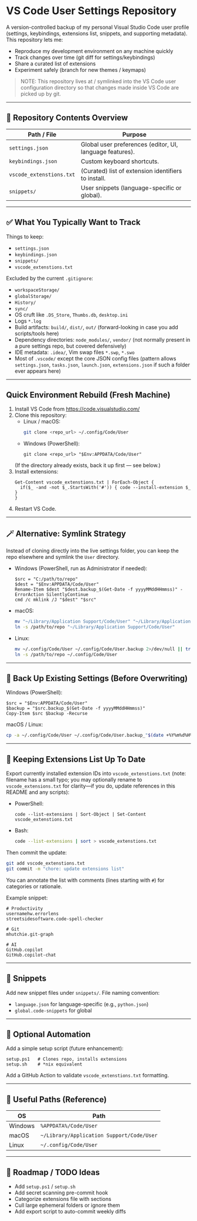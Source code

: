 # VS Code User Settings Repository

A version-controlled backup of my personal Visual Studio Code user profile (settings, keybindings, extensions list, snippets, and supporting metadata). This repository lets me:

- Reproduce my development environment on any machine quickly
- Track changes over time (git diff for settings/keybindings)
- Share a curated list of extensions
- Experiment safely (branch for new themes / keymaps)

> NOTE: This repository lives at / symlinked into the VS Code user configuration directory so that changes made inside VS Code are picked up by git.

---
## 📁 Repository Contents Overview

| Path / File | Purpose |
|-------------|---------|
| `settings.json` | Global user preferences (editor, UI, language features). |
| `keybindings.json` | Custom keyboard shortcuts. |
| `vscode_extenstions.txt` | (Curated) list of extension identifiers to install. |
| `snippets/` | User snippets (language-specific or global). |

---
## ✅ What You Typically Want to Track

Things to keep:
- `settings.json`
- `keybindings.json`
- `snippets/`
- `vscode_extenstions.txt`

Excluded by the current `.gitignore`:
- `workspaceStorage/`
- `globalStorage/`
- `History/`
- `sync/`
- OS cruft like `.DS_Store`, `Thumbs.db`, `desktop.ini`
- Logs `*.log`
- Build artifacts: `build/`, `dist/`, `out/` (forward-looking in case you add scripts/tools here)
- Dependency directories: `node_modules/`, `vendor/` (not normally present in a pure settings repo, but covered defensively)
- IDE metadata: `.idea/`, Vim swap files `*.swp`, `*.swo`
- Most of `.vscode/` except the core JSON config files (pattern allows `settings.json`, `tasks.json`, `launch.json`, `extensions.json` if such a folder ever appears here)

---
## Quick Environment Rebuild (Fresh Machine)

1. Install VS Code from https://code.visualstudio.com/
2. Clone this repository:
   - Linux / macOS:
     ```bash
     git clone <repo_url> ~/.config/Code/User
     ```
   - Windows (PowerShell):
     ```pwsh
     git clone <repo_url> "$Env:APPDATA/Code/User"
     ```
   (If the directory already exists, back it up first — see below.)
3. Install extensions:
   ```pwsh
   Get-Content vscode_extenstions.txt | ForEach-Object {
     if($_ -and -not $_.StartsWith('#')) { code --install-extension $_ }
   }
   ```
4. Restart VS Code.

---
## 🪄 Alternative: Symlink Strategy
Instead of cloning directly into the live settings folder, you can keep the repo elsewhere and symlink the `User` directory.

- Windows (PowerShell, run as Administrator if needed):
  ```pwsh
  $src = "C:/path/to/repo"
  $dest = "$Env:APPDATA/Code/User"
  Rename-Item $dest "$dest.backup_$(Get-Date -f yyyyMMddHHmmss)" -ErrorAction SilentlyContinue
  cmd /c mklink /J "$dest" "$src"
  ```
- macOS:
  ```bash
  mv "~/Library/Application Support/Code/User" "~/Library/Application Support/Code/User.backup" 2>/dev/null || true
  ln -s /path/to/repo "~/Library/Application Support/Code/User"
  ```
- Linux:
  ```bash
  mv ~/.config/Code/User ~/.config/Code/User.backup 2>/dev/null || true
  ln -s /path/to/repo ~/.config/Code/User
  ```

---
## 🛟 Back Up Existing Settings (Before Overwriting)

Windows (PowerShell):
```pwsh
$src = "$Env:APPDATA/Code/User"
$backup = "$src.backup_$(Get-Date -f yyyyMMddHHmmss)"
Copy-Item $src $backup -Recurse
```

macOS / Linux:
```bash
cp -a ~/.config/Code/User ~/.config/Code/User.backup_"$(date +%Y%m%d%H%M%S)"
```

---
## 🔄 Keeping Extensions List Up To Date
Export currently installed extension IDs into `vscode_extenstions.txt` (note: filename has a small typo; you may optionally rename to `vscode_extensions.txt` for clarity—if you do, update references in this README and any scripts):

- PowerShell:
  ```pwsh
  code --list-extensions | Sort-Object | Set-Content vscode_extenstions.txt
  ```
- Bash:
  ```bash
  code --list-extensions | sort > vscode_extenstions.txt
  ```

Then commit the update:
```bash
git add vscode_extenstions.txt
git commit -m "chore: update extensions list"
```

You can annotate the list with comments (lines starting with `#`) for categories or rationale.

Example snippet:
```
# Productivity
usernamehw.errorlens
streetsidesoftware.code-spell-checker

# Git
mhutchie.git-graph

# AI
GitHub.copilot
GitHub.copilot-chat
```

---
## 🧩 Snippets
Add new snippet files under `snippets/`. File naming convention:
- `language.json` for language-specific (e.g., `python.json`)
- `global.code-snippets` for global

---
## 🧰 Optional Automation
Add a simple setup script (future enhancement):
```
setup.ps1   # Clones repo, installs extensions
setup.sh    # *nix equivalent
```
Add a GitHub Action to validate `vscode_extenstions.txt` formatting.

---
## 🧷 Useful Paths (Reference)
| OS | Path |
|----|------|
| Windows | `%APPDATA%/Code/User` |
| macOS | `~/Library/Application Support/Code/User` |
| Linux | `~/.config/Code/User` |

---
## 📌 Roadmap / TODO Ideas
- Add `setup.ps1` / `setup.sh`
- Add secret scanning pre-commit hook
- Categorize extensions file with sections
- Cull large ephemeral folders or ignore them
- Add export script to auto-commit weekly diffs